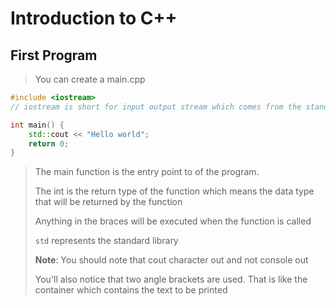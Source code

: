 # Introduction to C++

## First Program

> You can create a main.cpp

```cpp
#include <iostream>
// iostream is short for input output stream which comes from the standard library

int main() {
    std::cout << "Hello world";
    return 0;
}
```

> The main function is the entry point to of the program.
>
> The int is the return type of the function which means the data type that will
> be returned by the function
>
> Anything in the braces will be executed when the function is called
>
> `std` represents the standard library
>
> **Note**: You should note that cout character out and not console out
>
> You'll also notice that two angle brackets are used. That is like the
> container which contains the text to be printed
